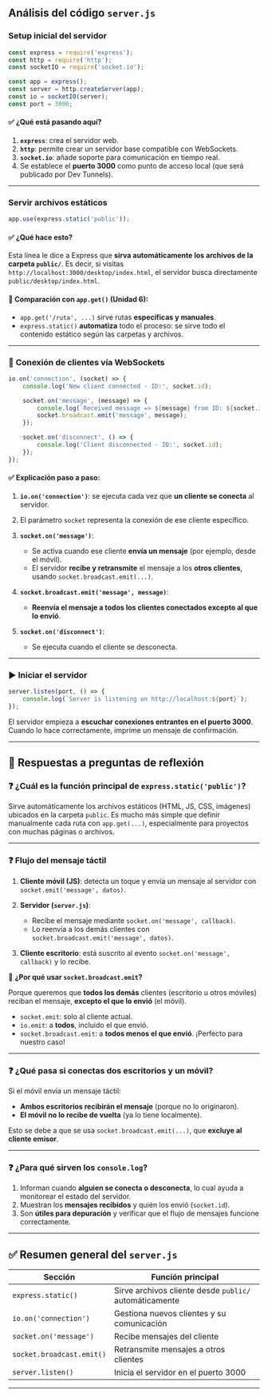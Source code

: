 

## **Análisis del código `server.js`**

###  **Setup inicial del servidor**

```js
const express = require('express');
const http = require('http');
const socketIO = require('socket.io');

const app = express();
const server = http.createServer(app);
const io = socketIO(server);
const port = 3000;
```

#### ✅ ¿Qué está pasando aquí?

1. **`express`**: crea el servidor web.
2. **`http`**: permite crear un servidor base compatible con WebSockets.
3. **`socket.io`**: añade soporte para comunicación en tiempo real.
4. Se establece el **puerto 3000** como punto de acceso local (que será publicado por Dev Tunnels).

---

###  **Servir archivos estáticos**

```js
app.use(express.static('public'));
```

#### ✅ ¿Qué hace esto?

Esta línea le dice a Express que **sirva automáticamente los archivos de la carpeta `public/`**. Es decir, si visitas `http://localhost:3000/desktop/index.html`, el servidor busca directamente `public/desktop/index.html`.

#### 🔁 Comparación con `app.get()` (Unidad 6):

* `app.get('/ruta', ...)` sirve rutas **específicas y manuales**.
* `express.static()` **automatiza** todo el proceso: se sirve todo el contenido estático según las carpetas y archivos.

---

### 🔌 **Conexión de clientes vía WebSockets**

```js
io.on('connection', (socket) => {
    console.log('New client connected - ID:', socket.id);

    socket.on('message', (message) => {
        console.log(`Received message => ${message} from ID: ${socket.id}`);
        socket.broadcast.emit('message', message);
    });

    socket.on('disconnect', () => {
        console.log('Client disconnected - ID:', socket.id);
    });
});
```

#### ✅ Explicación paso a paso:

1. **`io.on('connection')`**: se ejecuta cada vez que **un cliente se conecta** al servidor.
2. El parámetro `socket` representa la conexión de ese cliente específico.
3. **`socket.on('message')`**:

   * Se activa cuando ese cliente **envía un mensaje** (por ejemplo, desde el móvil).
   * El servidor **recibe y retransmite** el mensaje a los **otros clientes**, usando `socket.broadcast.emit(...)`.
4. **`socket.broadcast.emit('message', message)`**:

   * **Reenvía el mensaje a todos los clientes conectados excepto al que lo envió**.
5. **`socket.on('disconnect')`**:

   * Se ejecuta cuando el cliente se desconecta.

---

### ▶️ **Iniciar el servidor**

```js
server.listen(port, () => {
    console.log(`Server is listening on http://localhost:${port}`);
});
```

El servidor empieza a **escuchar conexiones entrantes en el puerto 3000**. Cuando lo hace correctamente, imprime un mensaje de confirmación.

---

## 🧩 **Respuestas a preguntas de reflexión**

### ❓ ¿Cuál es la función principal de `express.static('public')`?

Sirve automáticamente los archivos estáticos (HTML, JS, CSS, imágenes) ubicados en la carpeta `public`. Es mucho más simple que definir manualmente cada ruta con `app.get(...)`, especialmente para proyectos con muchas páginas o archivos.

---

### ❓ Flujo del mensaje táctil

1. **Cliente móvil (JS)**: detecta un toque y envía un mensaje al servidor con `socket.emit('message', datos)`.
2. **Servidor (`server.js`)**:

   * Recibe el mensaje mediante `socket.on('message', callback)`.
   * Lo reenvía a los demás clientes con `socket.broadcast.emit('message', datos)`.
3. **Cliente escritorio**: está suscrito al evento `socket.on('message', callback)` y lo recibe.

🔁 **¿Por qué usar `socket.broadcast.emit`?**

Porque queremos que **todos los demás** clientes (escritorio u otros móviles) reciban el mensaje, **excepto el que lo envió** (el móvil).

* `socket.emit`: solo al cliente actual.
* `io.emit`: a **todos**, incluido el que envió.
* `socket.broadcast.emit`: a **todos menos el que envió**. ¡Perfecto para nuestro caso!

---

### ❓ ¿Qué pasa si conectas dos escritorios y un móvil?

Si el móvil envía un mensaje táctil:

* **Ambos escritorios recibirán el mensaje** (porque no lo originaron).
* **El móvil no lo recibe de vuelta** (ya lo tiene localmente).

Esto se debe a que se usa `socket.broadcast.emit(...)`, que **excluye al cliente emisor**.

---

### ❓ ¿Para qué sirven los `console.log`?

1. Informan cuando **alguien se conecta o desconecta**, lo cual ayuda a monitorear el estado del servidor.
2. Muestran los **mensajes recibidos** y quién los envió (`socket.id`).
3. Son **útiles para depuración** y verificar que el flujo de mensajes funcione correctamente.

---

## ✅ **Resumen general del `server.js`**

| Sección                   | Función principal                                      |
| ------------------------- | ------------------------------------------------------ |
| `express.static()`        | Sirve archivos cliente desde `public/` automáticamente |
| `io.on('connection')`     | Gestiona nuevos clientes y su comunicación             |
| `socket.on('message')`    | Recibe mensajes del cliente                            |
| `socket.broadcast.emit()` | Retransmite mensajes a otros clientes                  |
| `server.listen()`         | Inicia el servidor en el puerto 3000                   |

---


